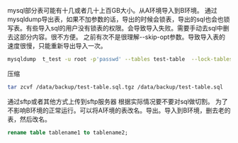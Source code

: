 mysql部分表可能有十几或者几十上百GB大小。从A环境导入到B环境。
通过mysqldump导出表，如果不加参数的话，导出的时候会锁表，导出的sql也会也锁写表。有些导入sql的用户没有锁表的权限。会导致导入失败。需要手动去sql中删去这部分内容。很不方便。
之前有次不是很理解--skip-opt参数。导致导入表的速度很慢，只能重新导出导入一次。
```sh
mysqldump  t_test -u root -p'passwd' --tables test-table  --lock-tables=false --skip-add-locks > /data/backup/test-table.sql
```
压缩
```sh
tar zcvf /data/backup/test-table.sql.tgz /data/backup/test-table.sql
```
通过sftp或者其他方式上传到sftp服务器
根据实际情况要不要对sql做切割。
为了不影响B环境的正常运行。可以将A环境的表改名。导出。导入到B环境，删去老的表，然后改名。
```sql
rename table tablename1 to tablename2;
```